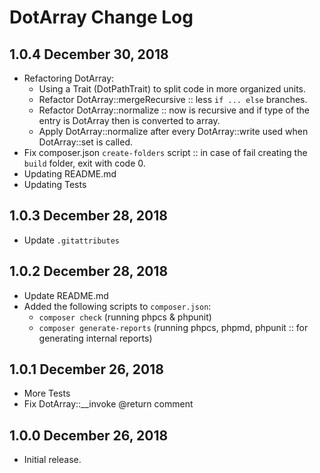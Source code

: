 DotArray Change Log 
=====================

1.0.4 December 30, 2018
-----------------------------

- Refactoring DotArray:
    - Using a Trait (DotPathTrait) to split code in more organized units.
    - Refactor DotArray::mergeRecursive :: less `if ... else` branches.
    - Refactor DotArray::normalize :: now is recursive and if type of the entry is DotArray then is converted to array.
    - Apply DotArray::normalize after every DotArray::write used when DotArray::set is called.
- Fix composer.json `create-folders` script :: in case of fail creating the `build` folder, exit with code 0.
- Updating README.md
- Updating Tests 

1.0.3 December 28, 2018
-----------------------------

- Update `.gitattributes`

1.0.2 December 28, 2018
-----------------------------

- Update README.md
- Added the following scripts to `composer.json`:
    - `composer check` (running phpcs & phpunit)
    - `composer generate-reports` (running phpcs, phpmd, phpunit :: for generating internal reports)

1.0.1 December 26, 2018
-----------------------------

- More Tests
- Fix DotArray::__invoke @return comment

1.0.0 December 26, 2018
-----------------------------

- Initial release.
